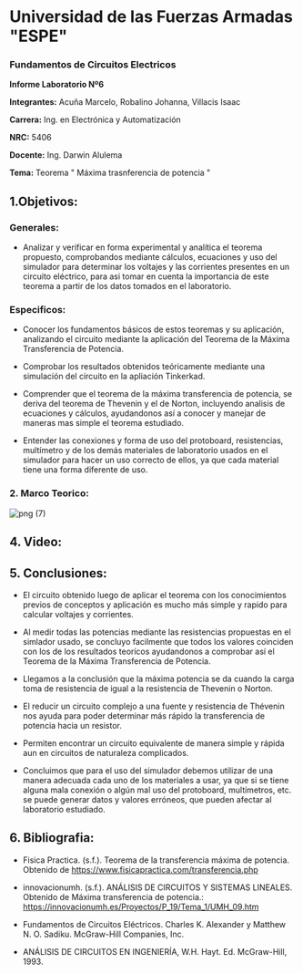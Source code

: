 # Universidad de las Fuerzas Armadas "ESPE"

### Fundamentos de Circuitos Electricos 

**Informe Laboratorio Nº6**

**Integrantes:** Acuña Marcelo, Robalino Johanna, Villacis Isaac

**Carrera:** Ing. en Electrónica y Automatización 

**NRC:** 5406 

**Docente:** Ing. Darwin Alulema

**Tema:** Teorema " Máxima trasnferencia de potencia " 

## 1.Objetivos: 

### Generales:

* Analizar y verificar en forma experimental y analítica el teorema propuesto, comprobandos mediante cálculos, ecuaciones y uso del simulador para determinar los voltajes y las corrientes presentes en un circuito eléctrico, para asi tomar en cuenta la importancia de este teorema a partir de los datos tomados en el laboratorio.

### Especificos: 

* Conocer los fundamentos básicos de estos teoremas y su aplicación, analizando el circuito mediante la aplicación del Teorema de la Máxima Transferencia de Potencia.

* Comprobar los resultados obtenidos teóricamente mediante una simulación del circuito en la apliación Tinkerkad.

* Comprender que el teorema de la máxima transferencia de potencia, se deriva del teorema de Thevenin y el de Norton, incluyendo analisis de ecuaciones y cálculos, ayudandonos así a conocer y manejar de maneras mas simple el teorema estudiado. 

* Entender las conexiones y forma de uso del protoboard, resistencias, multímetro y de los demás materiales de laboratorio usados en el simulador para hacer un uso correcto de ellos, ya que cada material tiene una forma diferente de uso.

### 2. Marco Teorico: 

![png (7)](https://user-images.githubusercontent.com/84789076/127862377-097c8224-34b3-47c3-aa52-0c1a23a8dc02.png)

## 4. Video: 


## 5. Conclusiones: 

* El circuito obtenido luego de aplicar el teorema con los conocimientos previos de conceptos y aplicación es mucho más simple y rapido para calcular voltajes y corrientes.

* Al medir todas las potencias mediante las resistencias propuestas en el simlador usado, se concluyo facilmente que todos los valores coinciden con los de los resultados teorícos ayudandonos a comprobar así el Teorema de la Máxima Transferencia de Potencia.

* Llegamos a la conclusión que la máxima potencia se da cuando la carga toma de resistencia de igual a la resistencia de Thevenin o Norton.

* El reducir un circuito complejo a una fuente y resistencia de Thévenin nos ayuda para poder determinar más rápido la transferencia de potencia hacia un resistor.

* Permiten encontrar un circuito equivalente de manera simple y rápida aun en circuitos de naturaleza complicados.

* Concluimos que para el uso del simulador debemos utilizar de una manera adecuada cada uno de los materiales a usar, ya que si se tiene alguna mala conexión o algún mal uso del protoboard, multímetros, etc. se puede generar datos y valores erróneos, que pueden afectar al laboratorio estudiado. 

## 6. Bibliografia: 

* Fisica Practica. (s.f.). Teorema de la transferencia máxima de potencia. Obtenido de https://www.fisicapractica.com/transferencia.php

* innovacionumh. (s.f.). ANÁLISIS DE CIRCUITOS Y SISTEMAS LINEALES. Obtenido de Máxima transferencia de potencia.: https://innovacionumh.es/Proyectos/P_19/Tema_1/UMH_09.htm

* Fundamentos de Circuitos Eléctricos. Charles K. Alexander y Matthew N. O. Sadiku. McGraw-Hill Companies, Inc.

* ANÁLISIS DE CIRCUITOS EN INGENIERÍA, W.H. Hayt. Ed. McGraw-Hill, 1993.


